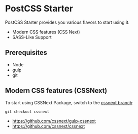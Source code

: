 # PostCSS Starter

PostCSS Starter provides you various flavors to start using it.

* Modern CSS features (CSS Next)
* SASS-Like Support

## Prerequisites
* Node
* gulp
* git

## Modern CSS features (CSSNext)

To start using CSSNext Package, switch to the [cssnext branch](cssnext-starter/tree/cssnext):
```
git checkout cssnext
```


* <https://github.com/cssnext/gulp-cssnext>
* <https://github.com/cssnext/cssnext>